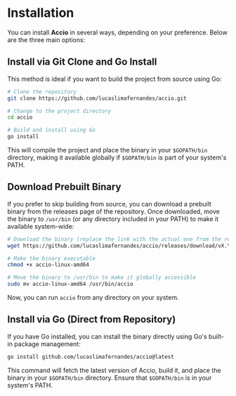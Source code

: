 # Installation

You can install **Accio** in several ways, depending on your preference. Below are the three main options:

## Install via Git Clone and Go Install

This method is ideal if you want to build the project from source using Go:

```bash
# Clone the repository
git clone https://github.com/lucaslimafernandes/accio.git

# Change to the project directory
cd accio

# Build and install using Go
go install
```

This will compile the project and place the binary in your `$GOPATH/bin` directory, making it available globally if `$GOPATH/bin` is part of your system's PATH.


## Download Prebuilt Binary

If you prefer to skip building from source, you can download a prebuilt binary from the releases page of the repository. Once downloaded, move the binary to `/usr/bin` (or any directory included in your PATH) to make it available system-wide:

```bash
# Download the binary (replace the link with the actual one from the releases page)
wget https://github.com/lucaslimafernandes/accio/releases/download/vX.Y.Z/accio-linux-amd64

# Make the binary executable
chmod +x accio-linux-amd64

# Move the binary to /usr/bin to make it globally accessible
sudo mv accio-linux-amd64 /usr/bin/accio
```

Now, you can run `accio` from any directory on your system.

## Install via Go (Direct from Repository)

If you have Go installed, you can install the binary directly using Go's built-in package management:

```bash
go install github.com/lucaslimafernandes/accio@latest
```

This command will fetch the latest version of Accio, build it, and place the binary in your `$GOPATH/bin` directory. Ensure that `$GOPATH/bin` is in your system's PATH.

